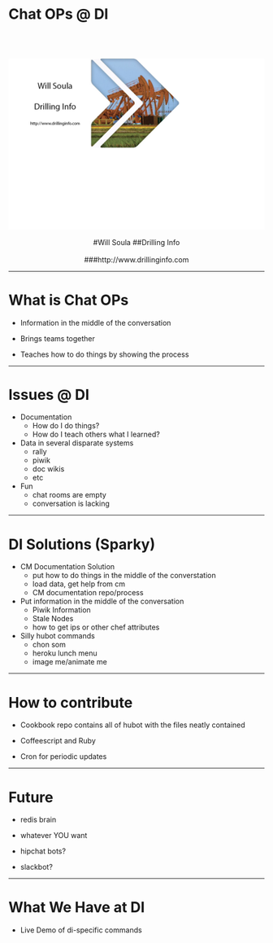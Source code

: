 # Chat OPs @ DI
<br><br><br>
![right](kaa-theme/images/intro-slide3.jpg)
<center>
#Will Soula
##Drilling Info<br><br>
###http://www.drillinginfo.com<br>
</center>

---

# What is Chat OPs

* Information in the middle of the conversation


* Brings teams together


* Teaches how to do things by showing the process

---

# Issues @ DI

* Documentation
    * How do I do things?
    * How do I teach others what I learned?
* Data in several disparate systems
    * rally
    * piwik
    * doc wikis
    * etc
* Fun
    * chat rooms are empty
    * conversation is lacking

---

# DI Solutions (Sparky)

* CM Documentation Solution
    * put how to do things in the middle of the converstation
    * load data, get help from cm
    * CM documentation repo/process
* Put information in the middle of the conversation
    * Piwik Information
    * Stale Nodes
    * how to get ips or other chef attributes
* Silly hubot commands
    * chon som
    * heroku lunch menu
    * image me/animate me

---

# How to contribute

* Cookbook repo contains all of hubot with the files neatly contained


* Coffeescript and Ruby


* Cron for periodic updates

---

# Future

* redis brain


* whatever YOU want


* hipchat bots?


* slackbot?

---

# What We Have at DI

* Live Demo of di-specific commands
